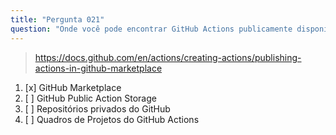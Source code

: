 ```yaml
---
title: "Pergunta 021"
question: "Onde você pode encontrar GitHub Actions publicamente disponíveis?"
---
```



> https://docs.github.com/en/actions/creating-actions/publishing-actions-in-github-marketplace
1. [x] GitHub Marketplace
1. [ ] GitHub Public Action Storage
1. [ ] Repositórios privados do GitHub
1. [ ] Quadros de Projetos do GitHub Actions
